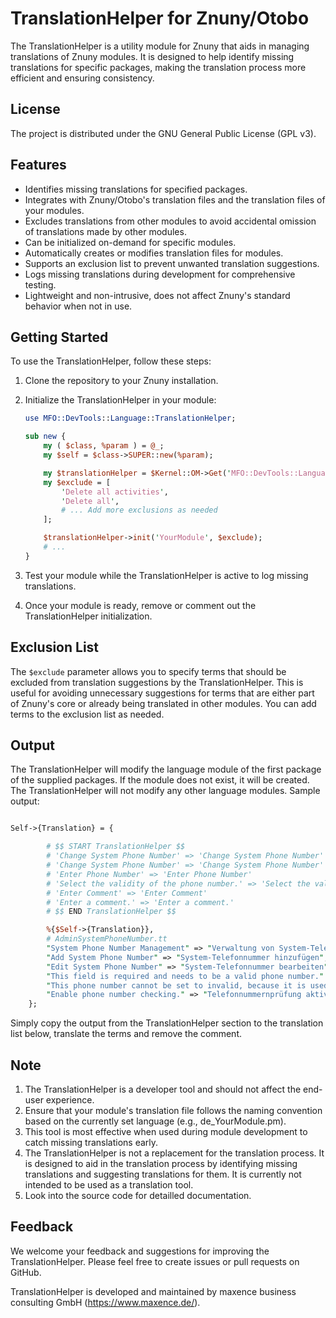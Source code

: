 # TranslationHelper for Znuny/Otobo

The TranslationHelper is a utility module for Znuny that aids in managing translations of Znuny modules. It is designed to help identify missing translations for specific packages, making the translation process more efficient and ensuring consistency.

## License

The project is distributed under the GNU General Public License (GPL v3).

## Features

- Identifies missing translations for specified packages.
- Integrates with Znuny/Otobo's translation files and the translation files of your modules.
- Excludes translations from other modules to avoid accidental omission of translations made by other modules.
- Can be initialized on-demand for specific modules.
- Automatically creates or modifies translation files for modules.
- Supports an exclusion list to prevent unwanted translation suggestions.
- Logs missing translations during development for comprehensive testing.
- Lightweight and non-intrusive, does not affect Znuny's standard behavior when not in use.

## Getting Started

To use the TranslationHelper, follow these steps:

1. Clone the repository to your Znuny installation.

2. Initialize the TranslationHelper in your module:
   ```perl
   use MFO::DevTools::Language::TranslationHelper;

   sub new {
       my ( $class, %param ) = @_;
       my $self = $class->SUPER::new(%param);

       my $translationHelper = $Kernel::OM->Get('MFO::DevTools::Language::TranslationHelper');
       my $exclude = [
           'Delete all activities',
           'Delete all',
           # ... Add more exclusions as needed
       ];

       $translationHelper->init('YourModule', $exclude);
       # ...
   }
3. Test your module while the TranslationHelper is active to log missing translations.
4. Once your module is ready, remove or comment out the TranslationHelper initialization.

## Exclusion List

The `$exclude` parameter allows you to specify terms that should be excluded from translation suggestions by the TranslationHelper. This is useful for avoiding unnecessary suggestions for terms that are either part of Znuny's core or already being translated in other modules. You can add terms to the exclusion list as needed.

## Output

The TranslationHelper will modify the language module of the first package of the supplied packages. If the module does not exist, it will be created. The TranslationHelper will not modify any other language modules.
Sample output:
```perl

Self->{Translation} = {

        # $$ START TranslationHelper $$
        # 'Change System Phone Number' => 'Change System Phone Number'
        # 'Change System Phone Number' => 'Change System Phone Number'
        # 'Enter Phone Number' => 'Enter Phone Number'
        # 'Select the validity of the phone number.' => 'Select the validity of the phone number.'
        # 'Enter Comment' => 'Enter Comment'
        # 'Enter a comment.' => 'Enter a comment.'
        # $$ END TranslationHelper $$

        %{$Self->{Translation}},
        # AdminSystemPhoneNumber.tt
        "System Phone Number Management" => "Verwaltung von System-Telefonnummern",
        "Add System Phone Number" => "System-Telefonnummer hinzufügen",
        "Edit System Phone Number" => "System-Telefonnummer bearbeiten",
        "This field is required and needs to be a valid phone number." => "Dieses Feld ist erforderlich und muss eine gültige Telefonnummer sein.",
        "This phone number cannot be set to invalid, because it is used in one or more queue(s) or auto response(s)." => "Diese Telefonnummer kann nicht auf ungültig gesetzt werden, da sie in einer oder mehreren Queue(s) oder Auto Response(s) verwendet wird.",
        "Enable phone number checking." => "Telefonnummernprüfung aktivieren.",
    };
```
Simply copy the output from the TranslationHelper section to the translation list below, translate the terms and remove the comment.

## Note

1. The TranslationHelper is a developer tool and should not affect the end-user experience.
2. Ensure that your module's translation file follows the naming convention based on the currently set language (e.g., de_YourModule.pm).
3. This tool is most effective when used during module development to catch missing translations early.
4. The TranslationHelper is not a replacement for the translation process. It is designed to aid in the translation process by identifying missing translations and suggesting translations for them. It is currently not intended to be used as a translation tool.
5. Look into the source code for detailled documentation.

## Feedback

We welcome your feedback and suggestions for improving the TranslationHelper. Please feel free to create issues or pull requests on GitHub.

TranslationHelper is developed and maintained by maxence business consulting GmbH (https://www.maxence.de/).
